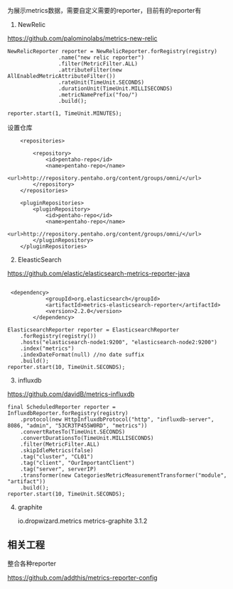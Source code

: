 
为展示metrics数据，需要自定义需要的reporter，目前有的reporter有

1. NewRelic

https://github.com/palominolabs/metrics-new-relic


```
NewRelicReporter reporter = NewRelicReporter.forRegistry(registry)
                .name("new relic reporter")
                .filter(MetricFilter.ALL)
                .attributeFilter(new AllEnabledMetricAttributeFilter())
                .rateUnit(TimeUnit.SECONDS)
                .durationUnit(TimeUnit.MILLISECONDS)
                .metricNamePrefix("foo/")
                .build();

reporter.start(1, TimeUnit.MINUTES);
```

设置仓库

```
    <repositories>

        <repository>
            <id>pentaho-repo</id>
            <name>pentaho-repo</name>
            <url>http://repository.pentaho.org/content/groups/omni/</url>
        </repository>
    </repositories>

    <pluginRepositories>
        <pluginRepository>
            <id>pentaho-repo</id>
            <name>pentaho-repo</name>
            <url>http://repository.pentaho.org/content/groups/omni/</url>
        </pluginRepository>
    </pluginRepositories>

```


2. EleasticSearch

https://github.com/elastic/elasticsearch-metrics-reporter-java

```

 <dependency>
            <groupId>org.elasticsearch</groupId>
            <artifactId>metrics-elasticsearch-reporter</artifactId>
            <version>2.2.0</version>
        </dependency>

```

```
ElasticsearchReporter reporter = ElasticsearchReporter
    .forRegistry(registry())
    .hosts("elasticsearch-node1:9200", "elasticsearch-node2:9200")
    .index("metrics")
    .indexDateFormat(null) //no date suffix
    .build();
reporter.start(10, TimeUnit.SECONDS);
```


3. influxdb

https://github.com/davidB/metrics-influxdb

```
final ScheduledReporter reporter = InfluxdbReporter.forRegistry(registry)
    .protocol(new HttpInfluxdbProtocol("http", "influxdb-server", 8086, "admin", "53CR3TP455W0RD", "metrics"))
    .convertRatesTo(TimeUnit.SECONDS)
    .convertDurationsTo(TimeUnit.MILLISECONDS)
    .filter(MetricFilter.ALL)
    .skipIdleMetrics(false)
    .tag("cluster", "CL01")
    .tag("client", "OurImportantClient")
    .tag("server", serverIP)
    .transformer(new CategoriesMetricMeasurementTransformer("module", "artifact"))
    .build();
reporter.start(10, TimeUnit.SECONDS);
```

4. graphite


   <dependency>
            <groupId>io.dropwizard.metrics</groupId>
            <artifactId>metrics-graphite</artifactId>
            <version>3.1.2</version>
        </dependency>
        
        
        
## 相关工程
      
整合各种reporter

https://github.com/addthis/metrics-reporter-config